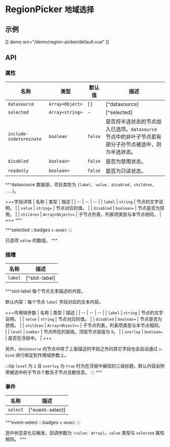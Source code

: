 # RegionPicker <small>地域选择</small>

## 示例

[[ demo src="/demo/region-picker/default.vue" ]]

## API

### 属性

| 名称 | 类型 | 默认值 | 描述 |
| -- | -- | -- | -- |
| `datasource` | `Array<Object>` | `[]` | [^datasource] |
| `selected` | `Array<string>` | - | [^selected] |
| `include-indeterminate` | `boolean` | `false` | 是否将半选状态的节点加入已选项。`datasource` 节点中的非叶子节点若有部分子孙节点被选中，则为半选状态。 |
| `disabled` | `boolean=` | `false` | 是否为禁用状态。 |
| `readonly` | `boolean=` | `false` | 是否为只读状态。 |

^^^datasource
数据源，项目类型为 `{label, value, disabled, children, ...}`。

+++字段详情
| 名称 | 类型 | 描述 |
| -- | -- | -- |
| `label` | `string` | 节点的文字说明。 |
| `value` | `string=` | 节点对应的值。 |
| `disabled` | `boolean=` | 节点是否为禁用。 |
| `children` | `Array<Object>=` | 子节点列表，列表项类型与本节点相同。 |
+++
^^^

^^^selected
:::badges
`v-model`
:::

已选项 `value` 的数组。
^^^

### 插槽

| 名称 | 描述 |
| -- | -- |
| `label` | [^slot-label] |

^^^slot-label
每个节点文本描述的内容。

默认内容：每个节点 `label` 字段对应的文本内容。

+++作用域参数
| 名称 | 类型 | 描述 |
| -- | -- | -- |
| `label` | `string` | 节点的文字说明。 |
| `value` | `string` | 节点对应的值。 |
| `disabled` | `boolean=` | 节点是否为禁用。 |
| `children` | `Array<Object>=` | 子节点列表，列表项类型与本节点相同。 |
| `level` | `number` | 节点所在的层级。顶层节点层级为 `0`。 |
| `overlay` | `boolean=` | 是否在浮层中。 |
+++

另外，`datasource` 内节点中除了上面描述的字段之外的其它字段也会自动通过 `v-bind` 进行绑定到作用域参数上。

:::tip
`level` 为 `2` 且 `overlay` 为 `true` 时为在浮层中展现的三级标题，默认内容会附带被选中的子节点个数及子节点总数信息。
:::
^^^

### 事件

| 名称 | 描述 |
| -- | -- |
| `select` | [^event-select] |

^^^event-select
:::badges
`v-model`
:::

选中状态变化后触发，回调参数为 `(value: Array)`。`value` 类型与 `selected` 属性相同。
^^^
